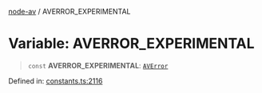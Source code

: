 [node-av](../globals.md) / AVERROR\_EXPERIMENTAL

# Variable: AVERROR\_EXPERIMENTAL

> `const` **AVERROR\_EXPERIMENTAL**: [`AVError`](../type-aliases/AVError.md)

Defined in: [constants.ts:2116](https://github.com/seydx/av/blob/f8631fc881b394300b1479f511d55cf1c370a87f/src/constants/constants.ts#L2116)
